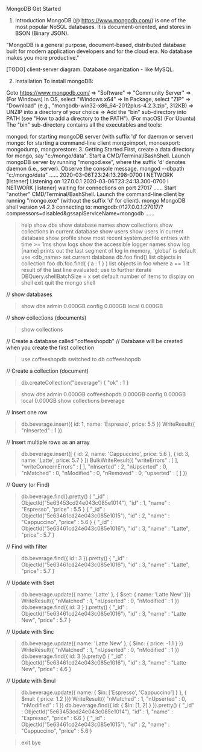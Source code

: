 MongoDB Get Started
 
1.  Introduction
MongoDB (@ https://www.mongodb.com/) is one of the most popular NoSQL databases. It is document-oriented, and stores in BSON (Binary JSON).

"MongoDB is a general purpose, document-based, distributed database built for modern application developers and for the cloud era. No database makes you more productive."

[TODO] client-server diagram. Database organization - like MySQL.

2.  Installation
To install mongoDB:

Goto https://www.mongodb.com/ ⇒ "Software" ⇒ "Community Server" ⇒
(For Windows) In OS, select "Windows x64" ⇒ In Package, select "ZIP" ⇒ "Download" (e.g., "mongodb-win32-x86_64-2012plus-4.2.3.zip", 312KB) ⇒ UNZIP into a directory of your choice ⇒ Add the "bin" sub-directory into PATH (see "How to add a directory to the PATH").
(For macOS)
(For Ubuntu)
The "bin" sub-directory contains all the executables and tools:

mongod: for starting mongoDB server (with suffix 'd' for daemon or server)
mongo: for starting a command-line client
mongoimport, monoexport:
mongodump, mongorestore:
3.  Getting Started
First, create a data directory for mongo, say "c:/mongo/data".
Start a CMD/Terminal/BashShell. Launch mongoDB server by running "mongod.exe", where the suffix 'd' denotes daemon (i.e., server). Observe the console message.
mongod --dbpath "c:/mongo/data"
......
2020-03-06T23:24:13.298-0700 I  NETWORK  [listener] Listening on 127.0.0.1
2020-03-06T23:24:13.300-0700 I  NETWORK  [listener] waiting for connections on port 27017
......
Start "another" CMD/Terminal/BashShell. Launch the command-line client by running "mongo.exe" (without the suffix 'd' for client).
mongo
MongoDB shell version v4.2.3
connecting to: mongodb://127.0.0.1:27017/?compressors=disabled&gssapiServiceName=mongodb
......
> help
show dbs                     show database names
show collections             show collections in current database
show users                   show users in current database
show profile                 show most recent system.profile entries with time >= 1ms
show logs                    show the accessible logger names
show log [name]              prints out the last segment of log in memory, 'global' is default
use <db_name>                set current database
db.foo.find()                list objects in collection foo
db.foo.find( { a : 1 } )     list objects in foo where a == 1
it                           result of the last line evaluated; use to further iterate
DBQuery.shellBatchSize = x   set default number of items to display on shell
exit                         quit the mongo shell

// show databases
> show dbs
admin   0.000GB
config  0.000GB
local   0.000GB

// show collections (documents)
> show collections

// Create a database called "coffeeshopdb"
// Database will be created when you create the first collection
> use coffeeshopdb
switched to db coffeeshopdb

// Create a collection (document)
> db.createCollection("beverage")
{ "ok" : 1 }

> show dbs
admin         0.000GB
coffeeshopdb  0.000GB
config        0.000GB
local         0.000GB
> show collections
beverage

// Insert one row
> db.beverage.insert({ id: 1, name: 'Espresso', price: 5.5 })
WriteResult({ "nInserted" : 1 })

// Insert multiple rows as an array
> db.beverage.insert([
      { id: 2, name: 'Cappuccino', price: 5.6 },
      { id: 3, name: 'Latte', price: 5.7 }
    ])
BulkWriteResult({
  "writeErrors" : [ ],
  "writeConcernErrors" : [ ],
  "nInserted" : 2,
  "nUpserted" : 0,
  "nMatched" : 0,
  "nModified" : 0,
  "nRemoved" : 0,
  "upserted" : [ ]
})

// Query (or Find)
> db.beverage.find().pretty()
{
  "_id" : ObjectId("5e63453cd24e043c085e1014"),
  "id" : 1,
  "name" : "Espresso",
  "price" : 5.5
}
{
  "_id" : ObjectId("5e63461cd24e043c085e1015"),
  "id" : 2,
  "name" : "Cappuccino",
  "price" : 5.6
}
{
  "_id" : ObjectId("5e63461cd24e043c085e1016"),
  "id" : 3,
  "name" : "Latte",
  "price" : 5.7
}

// Find with filter
> db.beverage.find({ id : 3 }).pretty()
{
  "_id" : ObjectId("5e63461cd24e043c085e1016"),
  "id" : 3,
  "name" : "Latte",
  "price" : 5.7
}

// Update with $set
> db.beverage.update({ name: 'Latte' }, { $set: { name: 'Latte New' }})
WriteResult({ "nMatched" : 1, "nUpserted" : 0, "nModified" : 1 })
> db.beverage.find({ id: 3 } ).pretty()
{
  "_id" : ObjectId("5e63461cd24e043c085e1016"),
  "id" : 3,
  "name" : "Latte New",
  "price" : 5.7
}

// Update with $inc
> db.beverage.update({ name: 'Latte New' }, { $inc: { price: -1.1 } })
WriteResult({ "nMatched" : 1, "nUpserted" : 0, "nModified" : 1 })
> db.beverage.find({ id: 3 }).pretty()
{
  "_id" : ObjectId("5e63461cd24e043c085e1016"),
  "id" : 3,
  "name" : "Latte New",
  "price" : 4.6
}

// Update with $mul
> db.beverage.update({ name: { $in: ['Espresso', 'Cappuccino'] } }, { $mul: { price: 1.2 }})
WriteResult({ "nMatched" : 1, "nUpserted" : 0, "nModified" : 1 })
> db.beverage.find({ id: { $in: [1, 2] } }).pretty()
{
  "_id" : ObjectId("5e63453cd24e043c085e1014"),
  "id" : 1,
  "name" : "Espresso",
  "price" : 6.6
}
{
  "_id" : ObjectId("5e63461cd24e043c085e1015"),
  "id" : 2,
  "name" : "Cappuccino",
  "price" : 5.6
}

> exit
bye
